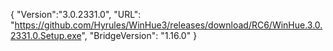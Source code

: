 {
  "Version":"3.0.2331.0",
  "URL": "https://github.com/Hyrules/WinHue3/releases/download/RC6/WinHue.3.0.2331.0.Setup.exe",
  "BridgeVersion": "1.16.0"
}           
